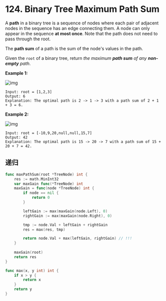 # 124. Binary Tree Maximum Path Sum

A **path** in a binary tree is a sequence of nodes where each pair of adjacent nodes in the sequence has an edge connecting them. A node can only appear in the sequence **at most once**. Note that the path does not need to pass through the root.

The **path sum** of a path is the sum of the node's values in the path.

Given the `root` of a binary tree, return *the maximum **path sum** of any **non-empty** path*.

 

**Example 1:**

![img](https://assets.leetcode.com/uploads/2020/10/13/exx1.jpg)

```
Input: root = [1,2,3]
Output: 6
Explanation: The optimal path is 2 -> 1 -> 3 with a path sum of 2 + 1 + 3 = 6.
```

**Example 2:**

![img](https://assets.leetcode.com/uploads/2020/10/13/exx2.jpg)

```
Input: root = [-10,9,20,null,null,15,7]
Output: 42
Explanation: The optimal path is 15 -> 20 -> 7 with a path sum of 15 + 20 + 7 = 42.
```



## 递归

```go
func maxPathSum(root *TreeNode) int {
	res := math.MinInt32
	var maxGain func(*TreeNode) int
	maxGain = func(node *TreeNode) int {
		if node == nil {
			return 0
		}

		leftGain := max(maxGain(node.Left), 0)
		rightGain := max(maxGain(node.Right), 0)

		tmp := node.Val + leftGain + rightGain
		res = max(res, tmp)

		return node.Val + max(leftGain, rightGain) // !!!
	}
    
	maxGain(root)
	return res
}

func max(x, y int) int {
	if x > y {
		return x
	}
	return y
}
```

